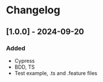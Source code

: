 # Changelog

## [1.0.0] - 2024-09-20
### Added
- Cypress
- BDD, TS
- Test example, .ts and .feature files